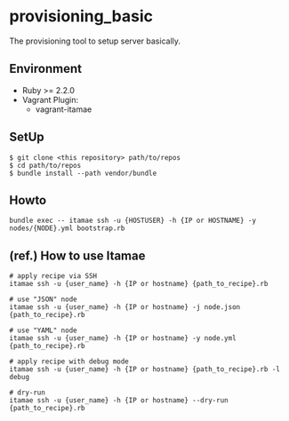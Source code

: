 # provisioning_basic
The provisioning tool to setup server basically.


## Environment
- Ruby >= 2.2.0
- Vagrant Plugin:
    - vagrant-itamae


## SetUp
```
$ git clone <this repository> path/to/repos
$ cd path/to/repos
$ bundle install --path vendor/bundle
```


## Howto
```
bundle exec -- itamae ssh -u {HOSTUSER} -h {IP or HOSTNAME} -y nodes/{NODE}.yml bootstrap.rb
```

## (ref.) How to use Itamae
```
# apply recipe via SSH
itamae ssh -u {user_name} -h {IP or hostname} {path_to_recipe}.rb

# use "JSON" node
itamae ssh -u {user_name} -h {IP or hostname} -j node.json {path_to_recipe}.rb

# use "YAML" node
itamae ssh -u {user_name} -h {IP or hostname} -y node.yml {path_to_recipe}.rb

# apply recipe with debug mode
itamae ssh -u {user_name} -h {IP or hostname} {path_to_recipe}.rb -l debug

# dry-run
itamae ssh -u {user_name} -h {IP or hostname} --dry-run {path_to_recipe}.rb
```
